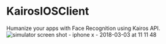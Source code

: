 # KairosIOSClient
Humanize your apps with Face Recognition using Kairos API.
![simulator screen shot - iphone x - 2018-03-03 at 11 11 48](https://user-images.githubusercontent.com/5378604/36942715-af253e24-1f2e-11e8-8358-e5a87df5d8d4.png)
